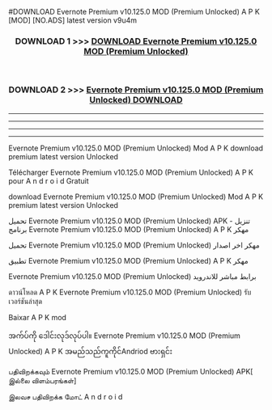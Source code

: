#DOWNLOAD Evernote Premium v10.125.0 MOD (Premium Unlocked) A P K [MOD] [NO.ADS] latest version v9u4m



<div align="center">

<h3>DOWNLOAD 1 >>> <a href="https://teeasianyam.web.app?sq=Evernote Premium v10.125.0 MOD (Premium Unlocked)">DOWNLOAD Evernote Premium v10.125.0 MOD (Premium Unlocked) </a></h3><br>

<h3>DOWNLOAD 2 >>> <a href="https://teeasianyam.web.app?sq=Evernote Premium v10.125.0 MOD (Premium Unlocked) ">Evernote Premium v10.125.0 MOD (Premium Unlocked)  DOWNLOAD </a></h3>

</div>


----------------------------------------------------------

----------------------------------------------------------

----------------------------------------------------------

----------------------------------------------------------


Evernote Premium v10.125.0 MOD (Premium Unlocked)  Mod A P K download premium latest version Unlocked

Télécharger Evernote Premium v10.125.0 MOD (Premium Unlocked)  A P K pour A n d r o i d Gratuit

download Evernote Premium v10.125.0 MOD (Premium Unlocked)  Mod A P K premium latest version Unlocked

تحميل Evernote Premium v10.125.0 MOD (Premium Unlocked)  APK - تنزيل برنامج Evernote Premium v10.125.0 MOD (Premium Unlocked)  A P K مهكر

تحميل Evernote Premium v10.125.0 MOD (Premium Unlocked)  مهكر اخر اصدار

تطبيق Evernote Premium v10.125.0 MOD (Premium Unlocked)  A P K مهكر

Evernote Premium v10.125.0 MOD (Premium Unlocked)  برابط مباشر للاندرويد

ดาวน์โหลด A P K Evernote Premium v10.125.0 MOD (Premium Unlocked)  รับเวอร์ชันล่าสุด

Baixar A P K mod

အက်ပ်ကို ဒေါင်းလုဒ်လုပ်ပါ။ Evernote Premium v10.125.0 MOD (Premium Unlocked)  A P K အမည်သည်ကူကိုင်Andriod ဗားရှင်း

பதிவிறக்கவும் Evernote Premium v10.125.0 MOD (Premium Unlocked)  APK[ இல்லை விளம்பரங்கள்] 
 
இலவச பதிவிறக்க மோட் A n d r o i d



